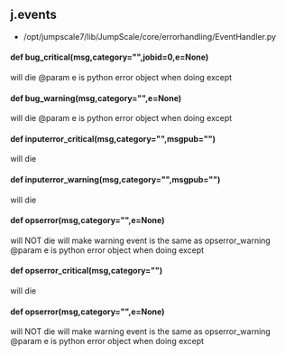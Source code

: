 ## j.events

- /opt/jumpscale7/lib/JumpScale/core/errorhandling/EventHandler.py

#### def bug_critical(msg,category="",jobid=0,e=None) 

will die
@param e is python error object when doing except

#### def bug_warning(msg,category="",e=None) 

will die
@param e is python error object when doing except

#### def inputerror_critical(msg,category="",msgpub="") 

will die

#### def inputerror_warning(msg,category="",msgpub="") 

will die

#### def opserror(msg,category="",e=None) 

will NOT die
will make warning event is the same as opserror_warning
@param e is python error object when doing except

#### def opserror_critical(msg,category="") 

will die

#### def opserror(msg,category="",e=None) 

will NOT die
will make warning event is the same as opserror_warning
@param e is python error object when doing except

